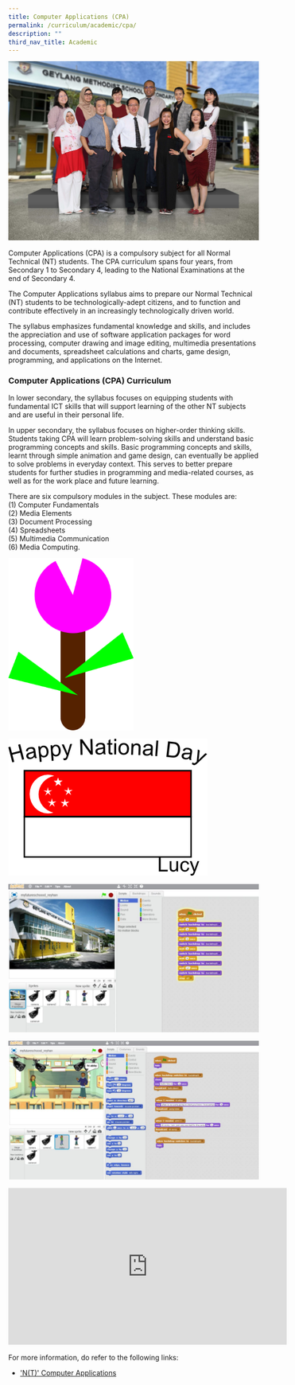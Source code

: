 ```yaml
---
title: Computer Applications (CPA)
permalink: /curriculum/academic/cpa/
description: ""
third_nav_title: Academic
---
```

![](/images/Aesthetics%20Craft%20n%20Technology%20copy.jpg)

Computer Applications (CPA) is a compulsory subject for all Normal Technical (NT) students. The CPA curriculum spans four years, from Secondary 1 to Secondary 4, leading to the National Examinations at the end of Secondary 4.

The Computer Applications syllabus aims to prepare our Normal Technical (NT) students to be technologically-adept citizens, and to function and contribute effectively in an increasingly technologically driven world.

The syllabus emphasizes fundamental knowledge and skills, and includes the appreciation and use of software application packages for word processing, computer drawing and image editing, multimedia presentations and documents, spreadsheet calculations and charts, game design, programming, and applications on the Internet.

### Computer Applications (CPA) Curriculum

In lower secondary, the syllabus focuses on equipping students with fundamental ICT skills that will support learning of the other NT subjects and are useful in their personal life.

In upper secondary, the syllabus focuses on higher-order thinking skills. Students taking CPA will learn problem-solving skills and understand basic programming concepts and skills. Basic programming concepts and skills, learnt through simple animation and game design, can eventually be applied to solve problems in everyday context. This serves to better prepare students for further studies in programming and media-related courses, as well as for the work place and future learning.

There are six compulsory modules in the subject. These modules are:  
(1) Computer Fundamentals   
(2) Media Elements  
(3) Document Processing  
(4) Spreadsheets  
(5) Multimedia Communication   
(6) Media Computing.

<img src="/images/inkscape_01_Lucy-Liew-F11.png" 
     style="width:50%">
		 
![](/images/Inkscape_02_Lucy-Liew-F11.png)

![](/images/CPA-Website-01-1024x604.jpg)

![](/images/CPA-Website-02-1024x568.jpg)

<iframe width="560" height="315" src="https://www.youtube.com/embed/2Jxwx2-flz4" title="YouTube video player" frameborder="0" allow="accelerometer; autoplay; clipboard-write; encrypted-media; gyroscope; picture-in-picture" allowfullscreen></iframe>

For more information, do refer to the following links:

*   ['N(T)' Computer Applications](/files/7018_y22_sy.pdf)